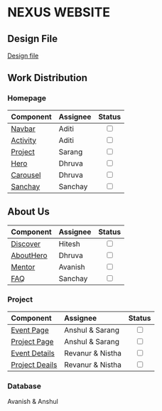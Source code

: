 # NEXUS WEBSITE

## Design File

[Design file](https://www.figma.com/file/ygMUbbynW1yllGO2vQtJqM/NEXUS-Web-Design?type=design&node-id=360%3A464&mode=design&t=a7Brv9pk7SAMyiFQ-1)

## Work Distribution

### Homepage

| Component                              | Assignee | Status |
| :------------------------------------- | :------- | :----: |
| [Navbar](/components/Navbar.jsx)       | Aditi    |   <input type='checkbox' />     |
| [Activity](/components/Activities.jsx) | Aditi    |   <input type='checkbox' />     |
| [Project](/components/Projects.jsx)    | Sarang   |   <input type='checkbox' />     |
| [Hero](/components/Hero.jsx)           | Dhruva   |   <input type='checkbox' />     |
| [Carousel](/components/Carousel.jsx)   | Dhruva   |   <input type='checkbox' />     |
| [Sanchay](/components/Comments.jsx)    | Sanchay  |   <input type='checkbox' />     |

## About Us

| Component                              | Assignee | Status |
| :------------------------------------- | :------- | :----: |
| [Discover](/components/Discover.jsx)   | Hitesh   |   <input type='checkbox' />     |
| [AboutHero](/components/AboutHero.jsx) | Dhruva   |   <input type='checkbox' />     |
| [Mentor](/components/Mentors.jsx)      | Avanish  |   <input type='checkbox' />     |
| [FAQ](/components/Faq.jsx)             | Sanchay  |   <input type='checkbox' />     |

### Project

| Component                                          | Assignee         | Status |
| :------------------------------------------------- | :--------------- | :----: |
| [Event Page](/app/events/page.jsx)                 | Anshul & Sarang  |  <input type='checkbox' />    |
| [Project Page](/app/projects/page.jsx)             | Anshul & Sarang  |   <input type='checkbox' />     |
| [Event Details](/app/events/[event]/page.jsx)      | Revanur & Nistha |   <input type='checkbox' />     |
| [Project Deails](/app/projects/[project]/page.jsx) | Revanur & Nistha |   <input type='checkbox' />     |

### Database

Avanish & Anshul
